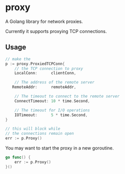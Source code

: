 # proxy
A Golang library for network proxies.

Currently it supports proxying TCP connections.

## Usage

```go
// make the
p := proxy.ProxiedTCPConn{
    // the TCP connection to proxy
	LocalConn:      clientConn,

    // The address of the remote server
   RemoteAddr:      remoteAddr,

    // The timeout to connect to the remote server
	ConnectTimeout: 10 * time.Second,

    // The timeout for I/O operations
	IOTimeout:      5 * time.Second,
}

// this will block while
// the connections remain open
err := p.Proxy()
```

You may want to start the proxy in a new goroutine.
```go
go func() {
    err := p.Proxy()
}()
```
